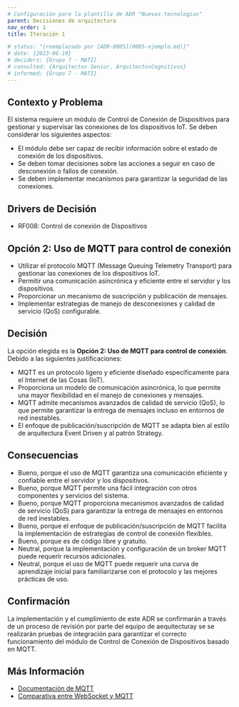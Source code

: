 ```yaml
---
# Configuración para la plantilla de ADR "Nuevas tecnologias"
parent: Decisiones de arquitectura
nav_order: 1
title: Iteración 1

# status: "{reemplazado por [ADR-0005](0005-ejemplo.md)}"
# date: {2023-06-19}
# deciders: {Grupo 7 - MATI}
# consulted: {Arquitectos Senior, ArquitectosCognitivos}
# informed: {Grupo 7 - MATI}
---
```

## Contexto y Problema


El sistema requiere un módulo de Control de Conexión de Dispositivos para gestionar y supervisar las conexiones de los dispositivos IoT. Se deben considerar los siguientes aspectos:

- El módulo debe ser capaz de recibir información sobre el estado de conexión de los dispositivos.
- Se deben tomar decisiones sobre las acciones a seguir en caso de desconexión o fallos de conexión.
- Se deben implementar mecanismos para garantizar la seguridad de las conexiones.


## Drivers de Decisión

* RF008: Control de conexión de Dispositivos

## Opción 2: Uso de MQTT para control de conexión

- Utilizar el protocolo MQTT (Message Queuing Telemetry Transport) para gestionar las conexiones de los dispositivos IoT.
- Permitir una comunicación asincrónica y eficiente entre el servidor y los dispositivos.
- Proporcionar un mecanismo de suscripción y publicación de mensajes.
- Implementar estrategias de manejo de desconexiones y calidad de servicio (QoS) configurable.


## Decisión

La opción elegida es la **Opción 2: Uso de MQTT para control de conexión**. Debido a las siguientes justificaciones:

- MQTT es un protocolo ligero y eficiente diseñado específicamente para el Internet de las Cosas (IoT).
- Proporciona un modelo de comunicación asincrónica, lo que permite una mayor flexibilidad en el manejo de conexiones y mensajes.
- MQTT admite mecanismos avanzados de calidad de servicio (QoS), lo que permite garantizar la entrega de mensajes incluso en entornos de red inestables.
- El enfoque de publicación/suscripción de MQTT se adapta bien al estilo de arquitectura Event Driven y al patrón Strategy.


## Consecuencias

* Bueno, porque el uso de MQTT garantiza una comunicación eficiente y confiable entre el servidor y los dispositivos.
* Bueno, porque MQTT permite una fácil integración con otros componentes y servicios del sistema.
* Bueno, porque MQTT proporciona mecanismos avanzados de calidad de servicio (QoS) para garantizar la entrega de mensajes en entornos de red inestables.
* Bueno, porque el enfoque de publicación/suscripción de MQTT facilita la implementación de estrategias de control de conexión flexibles.
* Bueno, porque es de código libre y gratuito.
* Neutral, porque la implementación y configuración de un broker MQTT puede requerir recursos adicionales.
* Neutral, porque el uso de MQTT puede requerir una curva de aprendizaje inicial para familiarizarse con el protocolo y las mejores prácticas de uso.


## Confirmación

La implementación y el cumplimiento de este ADR se confirmarán a través de un proceso de revisión por parte del equipo de aequitecturay se se realizarán pruebas de integración para garantizar el correcto funcionamiento del módulo de Control de Conexión de Dispositivos basado en MQTT.



## Más Información

- [Documentación de MQTT](https://mqtt.org/)
- [Comparativa entre WebSocket y MQTT](https://www.ibm.com/support/knowledgecenter/en/SSMQ79_9.1.0/com.ibm.itsm.sysadmin.doc/c_mqtt_websockets.html)
